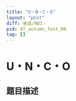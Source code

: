 ```yaml
---
title: "U・N・C・O"
layout: "post"
diff: 省选/NOI-
pid: AT_autumn_fest_08
tag: []
---
```


# U・N・C・O

## 题目描述

[problemUrl]: https://atcoder.jp/contests/autumn_fest/tasks/autumn_fest_08



